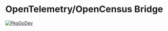 # OpenTelemetry/OpenCensus Bridge

[![PkgGoDev](https://pkg.go.dev/badge/go.opentelemetry.io/otel/bridge/opencensus)](https://pkg.go.dev/go.opentelemetry.io/otel/bridge/opencensus)

